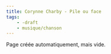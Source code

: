 ```yaml
---
title: Corynne Charby - Pile ou face
tags:
    - -draft
    - musique/chanson
---
```


Page créée automatiquement, mais vide.
